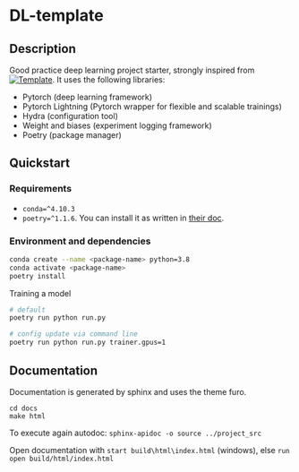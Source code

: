 # DL-template

## Description
Good practice deep learning project starter, strongly inspired from <a href="https://github.com/ashleve/lightning-hydra-template"><img alt="Template" src="https://img.shields.io/badge/-Lightning--Hydra--Template-017F2F?style=flat&logo=github&labelColor=gray"></a>. It uses the following libraries:
- Pytorch (deep learning framework)
- Pytorch Lightning (Pytorch wrapper for flexible and scalable trainings)
- Hydra (configuration tool)
- Weight and biases (experiment logging framework)
- Poetry (package manager)

## Quickstart

### Requirements

- `conda=^4.10.3`
- `poetry=^1.1.6`. You can install it as written in [their doc](https://python-poetry.org/docs/).

### Environment and dependencies
```bash
conda create --name <package-name> python=3.8
conda activate <package-name>
poetry install
```

Training a model
```bash
# default
poetry run python run.py

# config update via command line
poetry run python run.py trainer.gpus=1
```

## Documentation

Documentation is generated by sphinx and uses the theme furo.

```
cd docs
make html
```

To execute again autodoc: `sphinx-apidoc -o source ../project_src`

Open documentation with `start build\html\index.html` (windows), else `run open build/html/index.html`
